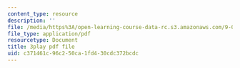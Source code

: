 ```yaml
---
content_type: resource
description: ''
file: /media/https%3A/open-learning-course-data-rc.s3.amazonaws.com/9-00sc-introduction-to-psychology-fall-2011/c371461c96c250ca1fd430cdc372bcdc_SBrCPDC21f4.pdf
file_type: application/pdf
resourcetype: Document
title: 3play pdf file
uid: c371461c-96c2-50ca-1fd4-30cdc372bcdc
---
```

